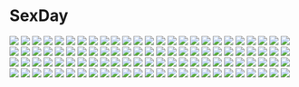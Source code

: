 # SexDay
![](https://konachan.com/image/0b5996e4679de451460d049fcee85d88/Konachan.com%20-%2059755%20fujino_shizuru%20kuga_natsuki%20mai-hime%20monochrome.jpg)
![](https://konachan.com/image/69c36fecaceacb9ca64e021d73ba27a2/Konachan.com%20-%20136037%20akiyama_mio%20hashiribe%20hirasawa_yui%20k-on%21%20kotobuki_tsumugi%20nakano_azusa%20tainaka_ritsu%20yamanaka_sawako.jpg)
![](https://konachan.com/jpeg/5bda2c011343db22926c2b2751f48105/Konachan.com%20-%20306693%20bell%20black_hair%20blush%20bow%20breasts%20catgirl%20gloves%20green_eyes%20long_hair%20mignon%20naked_shirt%20navel%20nipples%20open_shirt%20original%20shirt%20transparent.jpg)
![](https://konachan.com/image/622864bb82622b1ad82427890fbfb534/Konachan.com%20-%20226311%20clouds%20moon%20original%20planet%20reflection%20scenic%20sky%20smile_%28qd4nsvik%29%20tree%20water.jpg)
![](https://konachan.com/image/d30b23a334418294f3dab75bb254f5ba/Konachan.com%20-%20302150%20aqua_eyes%20ass%20cameltoe%20formation_girls%20long_hair%20olga_hodrewa%20panties%20tenkuu_nozora%20underwear%20wink.jpg)
![](https://konachan.com/image/e7b73d99dc486519b03eafedfc7875b5/Konachan.com%20-%20156555%20blonde_hair%20elbow_gloves%20flandre_scarlet%20gloves%20hddkwar%20long_hair%20moon%20ponytail%20red_eyes%20sword%20touhou%20vampire%20weapon%20wings.jpg)
![](https://konachan.com/image/c1bda2b8bc0705636d675ef3386a431e/Konachan.com%20-%20210395%20atelier_tanaka%20blue_eyes%20blush%20boots%20elbow_gloves%20gloves%20gray_hair%20hoodie%20rogia%20short_hair%20skirt%20sophie_%28atelier_tanaka%29%20thighhighs.jpg)
![](https://konachan.com/jpeg/386f1f2350336478b7489986e6e411ff/Konachan.com%20-%20157700%20blue_eyes%20dragon%20japanese_clothes%20katana%20original%20red_hair%20so-bin%20sword%20weapon.jpg)
![](https://konachan.com/image/706f68defa324eb58d245711d5f1ea86/Konachan.com%20-%2016858%20animal%20blue%20celestial_exploring%20dolphin%20kagaya%20underwater%20water.jpg)
![](https://konachan.com/image/9faf20800822562a44fd9898519e4196/Konachan.com%20-%20242946%20bibi%20hat%20long_hair%20phantasy_star_online%20phantasy_star_online_2%20pointed_ears%20purple_eyes%20purple_hair%20scarf%20sword%20tagme_%28character%29%20weapon.jpg)
![](https://konachan.com/jpeg/6bff1004639e70e2deeb5bc897f24de5/Konachan.com%20-%20247222%20hatsune_miku%20japanese_clothes%20kimono%20snow%20tidsean%20umbrella%20vocaloid%20wedding_attire%20yuki_miku.jpg)
![](https://konachan.com/jpeg/631397ff6087741108ccdd83e40b7b8f/Konachan.com%20-%20259387%20ameto_yuki%20bed%20blonde_hair%20bow%20breasts%20cleavage%20game_cg%20giga%20hanatsuka_aika%20long_hair%20no_bra%20sleeping%20soi_kano_%7Egyutto_dakishimete%7E.jpg)
![](https://konachan.com/image/66a2ebc343983fe2dcbe5e12c2bf48c6/Konachan.com%20-%2017634%20clamp%20ichihara_yuuko%20kunogi_himawari%20xxxholic.jpg)
![](https://konachan.com/jpeg/dba1db0f2d560244f0bf19cff3a6c387/Konachan.com%20-%20207952%20grass%20leaves%20nobody%20original%20rope%20scenic%20shade%20tree%20waisshu_%28sougyokyuu%29%20water.jpg)
![](https://konachan.com/jpeg/0bbaec585d57ca7181a2d6063184f345/Konachan.com%20-%20191160%202girls%20black_hair%20bow%20love_live%21_school_idol_project%20naoton%20nishikino_maki%20purple_eyes%20red_eyes%20red_hair%20scarf%20twintails%20yazawa_nico.jpg)
![](https://konachan.com/image/8ab043c69d6eedadf025e5b5b576e1eb/Konachan.com%20-%20151984%20angel%20animal%20bird%20blonde_hair%20sonjow4%20staff%20tagme%20wings.jpg)
![](https://konachan.com/image/d08b935e013d90732cdb29350ef41d17/Konachan.com%20-%20213636%20aircraft%20autumn%20bow%20brown_hair%20cropped%20hakurei_reimu%20hk_%28zxd0554%29%20japanese_clothes%20leaves%20mask%20miko%20red_eyes%20thighhighs%20touhou.jpg)
![](https://konachan.com/image/8f8600e6ab0341fc2fdf7efaa90906b9/Konachan.com%20-%2046720%20food%20hiiragi_kagami%20lucky_star%20pocky%20tinkle.jpg)
![](https://konachan.com/image/039f46dd25edadfa03df9c409df58c6a/Konachan.com%20-%20129983%20demon%20ganesagi%20horns%20long_hair%20orange_eyes%20original%20ponytail%20sword%20tail%20thighhighs%20weapon%20white_hair.jpg)
![](https://konachan.com/image/2da7b8545e00109a824b638198b76ba1/Konachan.com%20-%20281902%20building%20city%20clouds%20kami_%28yoshipt0716%29%20night%20nobody%20original%20scenic%20sky%20stars%20water.jpg)
![](https://konachan.com/image/a92bfa84407bb7c14acfae6a5d6930ec/Konachan.com%20-%20173203%20brown_hair%20himekaidou_hatate%20katana%20kneehighs%20pointed_ears%20shinebell%20sword%20touhou%20twintails%20weapon%20white%20wings.jpg)
![](https://konachan.com/image/abdd10e487e6b3af4e84d4e5f4125ba3/Konachan.com%20-%2077277%20patchouli_knowledge%20touhou.jpg)
![](https://konachan.com/image/c837408ceda6063c848f31a63f5da3c1/Konachan.com%20-%20108837%20applique%20asami_asami%20blonde_hair%20blue_eyes%20blush%20fake_azure_arcology%20game_cg%20panties%20rain_t_miraa%20underwear%20wet.jpg)
![](https://konachan.com/jpeg/698753a1243c2c0f168d2a3d4b525cf0/Konachan.com%20-%20268592%20armor%20bodysuit%20breasts%20elbow_gloves%20gloves%20gray_hair%20knights_chronicle%20logo%20long_hair%20skintight%20spear%20tagme_%28character%29%20twintails%20weapon%20ya%2Bma.jpg)
![](https://konachan.com/image/2ad27fb28307157c78d3405b971f231c/Konachan.com%20-%20157967%20bed%20fang%20gal_gun%20gizensha%20kosugi_neneko%20purple_hair%20red_eyes%20short_hair%20socks.jpg)
![](https://konachan.com/jpeg/90b0d0f1e234bd67dcf0fe665c5cedf3/Konachan.com%20-%20224801%20aoyama_midori%20cake%20food%20group%20hoto_cocoa%20hoto_mocha%20jouga_maya%20kafuu_chino%20kirima_sharo%20koi%20natsu_megumi%20scan%20tedeza_rize%20waitress%20wild_geese.jpg)
![](https://konachan.com/image/c3438e93aa348fa6bfc980b6535dd9aa/Konachan.com%20-%2056742%20bed%20censored%20navel%20nude%20shirogane_no_soleil%20sol_valkyrie%20tsurugi_hagane.jpg)
![](https://konachan.com/image/e2e775e3fcdcceb6f15953cb1b7ac68b/Konachan.com%20-%20215727%20bow%20couch%20gray_hair%20headband%20k_%28anime%29%20kushina_anna%20lolita_fashion%20long_hair%20shana_kururi%20sleeping%20thighhighs.jpg)
![](https://konachan.com/jpeg/b5a25b0b12954b14274a8c67ca91ecee/Konachan.com%20-%20267053%20aqua_eyes%20bandage%20blue_eyes%20bow%20dress%20gray_hair%20group%20hat%20headband%20kizuna_ai%20long_hair%20ponytail%20signed%20sketch%20skirt%20socks%20twintails%20wristwear.jpg)
![](https://konachan.com/image/29ced5e7ad1227a242d64c40e235f74d/Konachan.com%20-%20290117%20aliasing%20bikini_top%20blonde_hair%20breasts%20cleavage%20fate_%28series%29%20fumio_%28kanmi%29%20gloves%20long_hair%20ponytail%20scarf%20sword%20thighhighs%20water%20weapon.jpg)
![](https://konachan.com/image/cba8e6c822a366f70f8a849f672ba72c/Konachan.com%20-%20249817%20clouds%20dress%20instrument%20long_hair%20orange_hair%20scenic%20signed%20sky%20violin%20water%20wayne_chan.jpg)
![](https://konachan.com/jpeg/6c7bc0142190c8ea73dc5fae5ef8f7df/Konachan.com%20-%2050561%20all_male%20close%20male%20naruto%20uzumaki_naruto.jpg)
![](https://konachan.com/image/b4d7a00dfba70128ba75f961dad383bc/Konachan.com%20-%20190917%202girls%20agekichi%20black_hair%20blue_eyes%20bow%20brown_hair%20dress%20flowers%20kneehighs%20knife%20long_hair%20original%20petals%20pointed_ears%20twintails.jpg)
![](https://konachan.com/image/6352143980e8400bc4fa58424526b977/Konachan.com%20-%2057557%20shining_tears%20sword%20taka_tony%20weapon.jpg)
![](https://konachan.com/image/30ab50cc9831303db7b586f842bdd941/Konachan.com%20-%20163033%20kannagi_rei%20maid%20panties%20school_uniform%20striped_panties%20tagme_%28character%29%20twinkle_crusaders%20underwear.jpg)
![](https://konachan.com/image/1d3f81ab77e6dc1d722caf98b400ac8f/Konachan.com%20-%20175961%202girls%20black_hair%20blush%20brown_eyes%20brown_hair%20goggles%20loli%20long_hair%20namamo_nanase%20petals%20ponytail%20short_hair%20shoujo_ai%20skirt%20swimsuit%20white.jpg)
![](https://konachan.com/image/5638ba3dc80630854d53dabed96b4d0d/Konachan.com%20-%20107465%20tagme%20third-party_edit.jpg)
![](https://konachan.com/image/7ba5cbb66e0aa353524eb019ee5ead67/Konachan.com%20-%2061395%20cu-rim%20hoshii_miki%20idolmaster%20kisaragi_chihaya.jpg)
![](https://konachan.com/image/0ac52690b96943e232e9131d5610bf97/Konachan.com%20-%2021236%20dolfini%20h2so4%20kooh%20pangya%20third-party_edit.jpg)
![](https://konachan.com/image/d5a0923b6462230fdf37df6994901281/Konachan.com%20-%2039755%20animal_ears%20clouds%20duplicate%20horo%20landscape%20long_hair%20ookami_to_koushinryou%20orange_hair%20red_eyes%20scenic%20sky%20wolfgirl.jpg)
![](https://konachan.com/jpeg/297927af5b4327954f8799b226d0b05a/Konachan.com%20-%2052662%20maka_albarn%20soul_eater%20soul_eater_evans.jpg)
![](https://konachan.com/image/17b4e8f70dce311ef45130e5cdb58312/Konachan.com%20-%20127320%20aqua_hair%20blue_eyes%20city%20hatsune_miku%20long_hair%20ribbons%20shiokonbu%20sunset%20thighhighs%20twintails%20vocaloid.jpg)
![](https://konachan.com/image/6c12e6f1b7db0b1b4a49fd766068e3bd/Konachan.com%20-%2055085%20chaos%3Bhead%20nishijou_takumi%20school_uniform%20sword%20weapon.jpg)
![](https://konachan.com/jpeg/a20d969db96ccc6ac4a19f68c3961c0e/Konachan.com%20-%20167405%20blush%20braids%20clouds%20daikou_wakako%20game_cg%20green_eyes%20headband%20hearts_%28company%29%20long_hair%20natsume_eri%20purple_hair%20skirt%20sky%20thighhighs.jpg)
![](https://konachan.com/image/cd9dd856ab3d40473fce169ca304cad6/Konachan.com%20-%20144477%20blue_eyes%20blush%20braids%20breasts%20bunnygirl%20cat_smile%20cropped%20doll%20gray_hair%20headdress%20maid%20nipples%20no_bra%20pussy%20short_hair%20stockings%20touhou%20uncensored.jpg)
![](https://konachan.com/image/9fa432422a644aecf95e9f7d78ad24c0/Konachan.com%20-%20264056%20anthropomorphism%20azur_lane%20blonde_hair%20blush%20close%20cloud_palette%20gloves%20long_hair%20purple_eyes%20twintails%20uniform%20warspite_%28azur_lane%29.jpg)
![](https://konachan.com/image/2c9fe6c8a6e8bfec4fc39862a84edc2d/Konachan.com%20-%20100260%20akemi_homura%20black_hair%20breast_grab%20breasts%20censored%20kaname_madoka%20nipples%20pantyhose%20pink_hair%20pussy%20spread_legs%20topless%20yuri.jpg)
![](https://konachan.com/image/8430ec231f35f60b8e90c787119dea7c/Konachan.com%20-%20147264%20ass%20bra%20breasts%20brown_hair%20fingering%20green_eyes%20long_hair%20masturbation%20nipples%20panties%20sayika%20tagme%20torn_clothes%20underwear.jpg)
![](https://konachan.com/image/03679d15ce19fb1e2c047c9be08bb552/Konachan.com%20-%20239138%20breasts%20cropped%20muririn%20navel%20nipples%20no_bra%20nopan%20phone%20pussy%20pussy_juice%20shirt_lift%20shorts%20spread_legs%20third-party_edit%20uncensored%20watanabe_you%20wet.jpg)
![](https://konachan.com/image/14cbb3afcb7239c24c81b5193e2c5e79/Konachan.com%20-%20201655%20bikini%20blonde_hair%20breasts%20brown_eyes%20cleavage%20gradient%20headdress%20long_hair%20nannacy7%20navel%20sennen_sensou_aigis%20swimsuit.jpg)
![](https://konachan.com/jpeg/63271dcf09b970ffce57162184ac6331/Konachan.com%20-%2078124%20hatsune_miku%20twintails%20vocaloid.jpg)
![](https://konachan.com/image/211be1fdb4cc1c96135cf4f9fd0b22b8/Konachan.com%20-%20195754%20anthropomorphism%20aqua_eyes%20blonde_hair%20blush%20breasts%20gloves%20jpeg_artifacts%20long_hair%20navel%20panties%20thighhighs%20torn_clothes%20underwear%20uniform%20vashaps2.jpg)
![](https://konachan.com/image/dcc257803c37fa4b1183d2350cbd0256/Konachan.com%20-%2032517%20elsa_de_sica%20gunslinger_girl.jpg)
![](https://konachan.com/image/33dfdae7d21aea5411a15da579c23f2d/Konachan.com%20-%20290708%20black_hair%20butterfly%20close%20gradient%20japanese_clothes%20kimetsu_no_yaiba%20kochou_shinobu%20purple%20purple_eyes%20short_hair%20sunhyun%20uniform.jpg)
![](https://konachan.com/image/9bbfe5ebe9c627c3d77a0f02a1e02ed4/Konachan.com%20-%20215259%20anthropomorphism%20inuii%20kantai_collection%20ro-500_%28kancolle%29%20u-511_%28kancolle%29.jpg)
![](https://konachan.com/jpeg/dd40b015598d659534bff266732c633e/Konachan.com%20-%20107608%202girls%20alice_margatroid%20couch%20heart%20kirisame_marisa%20ofuton_zeb%20touhou%20yuri.jpg)
![](https://konachan.com/jpeg/826264ca2496237152288aa0c1a92a73/Konachan.com%20-%20236096%20blonde_hair%20bow%20breasts%20cherry_blossoms%20flowers%20green_eyes%20jianren%20long_hair%20navel%20petals%20school_uniform%20skirt%20socks%20thighhighs%20train%20tree%20waifu2x.jpg)
![](https://konachan.com/jpeg/6109ec51412e1778f9afa21305cb54dd/Konachan.com%20-%20234902%20ass%20bikini%20blue_hair%20cropped%20dead_or_alive%20drink%20lasterk%20long_hair%20nyotengu%20onsen%20purple_eyes%20sake%20swimsuit%20waifu2x.jpg)
![](https://konachan.com/image/f3ce03f885077aca0b5e712c7123749f/Konachan.com%20-%2096110%20kos-mos%20ohse%20super_robot_wars%20t-elos%20xenosaga.jpg)
![](https://konachan.com/image/7a70144cffbdd6e3216dba3ab919ebac/Konachan.com%20-%2078145%202girls%20akikan%21%20ass%20barefoot%20fingering%20headband%20long_hair%20nude%20pubic_hair%20pussy%20short_hair%20signed%20spread_legs%20uncensored%20white_hair%20yell%20yuri.jpg)
![](https://konachan.com/image/1bcc30e56fcddd75c03259f654fbdcb6/Konachan.com%20-%20236824%202girls%20akabane_%28zebrasmise%29%20animal%20bird%20blonde_hair%20boots%20bow%20fish%20original%20pantyhose%20penguin%20scarf%20yellow_eyes.jpg)
![](https://konachan.com/image/f911460f95c43c4dfb8979f1cdc76d39/Konachan.com%20-%206227%20animal_ears%20aqua_eyes%20aqua_hair%20beach%20bell%20bikini%20blush%20breasts%20catgirl%20cleavage%20fang%20navel%20puni_puni_handmaid%20purple_hair%20swimsuit%20tail%20yellow_eyes.jpg)
![](https://konachan.com/image/ccccf4ff94b1be96fb3e7115625afce1/Konachan.com%20-%20172597%20all_male%20crossover%20free%21%20gintama%20goggles%20katsura_kotarou%20male%20okita_sougo%20parody%20sakata_gintoki%20shiroyasha%20sky%20swimsuit%20takasugi_shinsuke%20topless.jpg)
![](https://konachan.com/image/6cc494e9a515284ae40bbe17ddea4687/Konachan.com%20-%20163087%20blush%20bra%20braids%20breasts%20cleavage%20lactation%20original%20panties%20ponytail%20pussy%20shimazaka%20uncensored%20underwear%20yuri.jpg)
![](https://konachan.com/jpeg/0a1faa5e7b2a1b8fc653e20d61749c14/Konachan.com%20-%20190624%20bed%20blush%20breasts%20brown_hair%20char%3A%20crown%20elbow_gloves%20game_cg%20garter_belt%20gloves%20long_hair%20nipples%20no_bra%20panties%20red_eyes%20stockings%20topless%20underwear.jpg)
![](https://konachan.com/image/891308c012dd826775bcadfb6dc29d76/Konachan.com%20-%20291993%202girls%20amane_ruri%20blush%20bra%20brown_eyes%20brown_hair%20long_hair%20open_shirt%20original%20panties%20purple_hair%20skirt%20underwear.jpg)
![](https://konachan.com/image/9fdf53cbcfc62c140057d4910accc8ec/Konachan.com%20-%20177190%20isai_shizuka%20nobody%20original%20scenic%20train.jpg)
![](https://konachan.com/jpeg/134da9be0bf81ac13dcdd7e89a243120/Konachan.com%20-%20146833%20brown_hair%20game_cg%20gun%20ponytail%20racer_%28magnet%29%20sinclient%20weapon%20yanase_mai.jpg)
![](https://konachan.com/image/c349e20d014f83e6ed4fb108cdebb1da/Konachan.com%20-%2033400%20fujiyoshi_harumi%20fuura_kafuka%20hito_nami%20japanese_clothes%20kimura_kaere%20kitsu_chiri%20kobushi_abiru%20komori_kiri%20otonashi_meru%20tsunetsuki_matoi.jpg)
![](https://konachan.com/jpeg/16abc6f6d793aa7fbcebf88573df0578/Konachan.com%20-%20236636%20bodysuit%20breasts%20duan_henglong%20fate_grand_order%20fate_%28series%29%20headdress%20long_hair%20purple_hair%20red_eyes%20skintight%20spear%20weapon.jpg)
![](https://konachan.com/image/e4ea60533c6b56e86519d8f6bb8458ec/Konachan.com%20-%2065780%20animal_ears%20catgirl%20christmas%20kaenbyou_rin%20tail%20touhou.jpg)
![](https://konachan.com/jpeg/fdad22e8f2f6db6a03727bb9df1b2575/Konachan.com%20-%2062679%20alphard%20black%20black_hair%20canaan%20choker%20close%20transparent%20vector.jpg)
![](https://konachan.com/jpeg/fc79a19e7e18efb6ad926392c770cf73/Konachan.com%20-%20258372%20anus%20ass%20barefoot%20bed%20black_hair%20blush%20braids%20censored%20cum%20game_cg%20green_eyes%20long_hair%20nude%20penis%20pussy%20sex%20short_hair%20splush_wave%20yuuki_asuna.jpg)
![](https://konachan.com/image/70904edc661dfcd9a56e1c8539cc4c3d/Konachan.com%20-%20162084%20all_male%20fan%20fujiwara_no_sai%20hikaru_no_go%20male%20monochrome%20purple%20r04315.jpg)
![](https://konachan.com/image/7a69dbf0db3172f9934263f2d23915b1/Konachan.com%20-%20100756%20hatsune_miku%20penchop%20vocaloid.jpg)
![](https://konachan.com/jpeg/f3d76934b2f0c2726e7b185163fea0ae/Konachan.com%20-%20239241%20black_hair%20headphones%20original%20parody%20phone%20red_eyes%20school_uniform%20short_hair%20sousou_%28sousouworks%29%20twintails%20wink.jpg)
![](https://konachan.com/image/43943f9441c02dd031f7e56254f6f740/Konachan.com%20-%20186840%20ahri_%28league_of_legends%29%20animal_ears%20black_hair%20breasts%20caviar_%28lunar_sama%29%20cleavage%20league_of_legends%20long_hair%20multiple_tails%20tail.jpg)
![](https://konachan.com/image/1ae7a5ba79cde516605db65ee6369b43/Konachan.com%20-%2063828%20favorite%20game_cg%20hoshizora_no_memoria%20kogasaka_chinami%20pink_hair%20tagme.jpg)
![](https://konachan.com/image/8dee63eff58a196706871d0dbaeac2ec/Konachan.com%20-%20181001%20android_18%20blonde_hair%20blue_eyes%20boots%20dragonball%20miche%20short_hair%20torn_clothes.jpg)
![](https://konachan.com/image/71754c0f7c4116230cacb606998afa71/Konachan.com%20-%20185785%20black_hair%20blush%20headband%20japanese_clothes%20kokikko%20long_hair%20miko%20nipple_slip%20nipples%20panties%20purple_eyes%20sesena_yau%20thighhighs%20underwear%20zoom_layer.jpg)
![](https://konachan.com/image/bba166fa638a15f7d0270a83440468a0/Konachan.com%20-%2085066%20blonde_hair%20dress%20rumia%20touhou%20white%20wink.jpg)
![](https://konachan.com/image/040065eb9ae300c3b6754177a830b541/Konachan.com%20-%20204632%20blue_eyes%20celestia_%28wlop%29%20close%20ghostblade%20gray_hair%20jpeg_artifacts%20polychromatic%20wlop.jpg)
![](https://konachan.com/jpeg/773f3fd27672e623a0668540dd820c20/Konachan.com%20-%2078697%20animal_ears%20bakemonogatari%20barefoot%20blonde_hair%20bow%20catgirl%20cherry_blossoms%20dress%20flowers%20glasses%20hanekawa_tsubasa%20long_hair%20monogatari_%28series%29.jpg)
![](https://konachan.com/jpeg/95f9e7937ded201f2a1a886b956c78db/Konachan.com%20-%20113989%20black_rock_shooter%20chibi%20kuroi_mato%20pomon_illust%20sword%20weapon%20white.jpg)
![](https://konachan.com/image/89033305f6f8415900144ded6a01f304/Konachan.com%20-%20193317%20cum%20game_cg%20gym_uniform%20hinamizawa_%28hina-sawa%29%20male%20shorts.jpg)
![](https://konachan.com/jpeg/55e36ca6666c353728b94d792ccc2f29/Konachan.com%20-%2084743%202girls%20atelier_rorona%20atelier_totori%20black_hair%20brown_eyes%20brown_hair%20dress%20gloves%20hat%20kishida_mel%20long_hair.jpg)
![](https://konachan.com/image/4019556ce3cc0c8cb2bdcc4d7bb0c939/Konachan.com%20-%2097173%20animal%20animal_ears%20chain%20gray_hair%20hat%20long_hair%20original%20pantyhose%20red_eyes%20tail%20tiru%20torn_clothes%20wolf.jpg)
![](https://konachan.com/jpeg/372a4f6dbdb1354ba8608dffb67b9f53/Konachan.com%20-%20292042%20blue_hair%20blush%20chinese_clothes%20chinese_dress%20flowers%20long_hair%20moneti_%28daifuku%29%20panties%20purple_eyes%20ranma%C2%BD%20shampoo%20underwear.jpg)
![](https://konachan.com/jpeg/97e2a3ef165c65fca5cff58adbf215eb/Konachan.com%20-%20211192%202girls%20aliasing%20barefoot%20blonde_hair%20dyolf%20green_hair%20hat%20long_hair%20miko%20moriya_suwako%20panties%20park%20short_hair%20sleeping%20touhou%20tree%20underwear.jpg)
![](https://konachan.com/jpeg/ee9b1f25bb015b93e9eef021154708f7/Konachan.com%20-%20202834%20blue_eyes%20breasts%20cameltoe%20cleavage%20elphelt_valentine%20gloves%20guilty_gear%20inaba_sunimi%20necklace%20pink_hair%20wink.jpg)
![](https://konachan.com/jpeg/55706ffa1c9227faac124efcb9e4335e/Konachan.com%20-%20124176%20aisaka_taiga%20brown_eyes%20brown_hair%20kyuri%20long_hair%20see_through%20toradora%20white%20wings.jpg)
![](https://konachan.com/image/62f9f2c1347e646c48881bd7ddf07200/Konachan.com%20-%20254105%20black_hair%20green_eyes%20kurosawa_dia%20love_live%21_school_idol_project%20love_live%21_sunshine%21%21%20papi_%28papiron100%29%20scarf%20signed.jpg)
![](https://konachan.com/image/cf6a452983e94a5cb5d4fa97e88fee11/Konachan.com%20-%2063214%20lockon_stratos%20mobile_suit_gundam%20mobile_suit_gundam_00%20setsuna_f_seiei%20tieria_erde.jpg)
![](https://konachan.com/jpeg/ceb0df85dfa3914eb09afbbaba760eaa/Konachan.com%20-%20284888%20animal%20blonde_hair%20blush%20flowers%20frog%20hat%20hon_%28neo2462%29%20long_hair%20moriya_suwako%20touhou%20water%20yellow_eyes.jpg)
![](https://konachan.com/image/35e2c59420482cfe6a8422391f1350b3/Konachan.com%20-%2096235%20blonde_hair%20boots%20gloves%20gun%20hat%20mahou_shoujo_madoka_magica%20skirt%20thighhighs%20tomoe_mami%20weapon%20yellow_eyes%20yudohu.jpg)
![](https://konachan.com/image/58cab8d05d47969223cd45dcb0b07204/Konachan.com%20-%20192679%20animal%20anthropomorphism%20bird%20blonde_hair%20green_eyes%20hiten_goane_ryu%20kantai_collection%20panties%20prinz_eugen_%28kancolle%29%20sky%20thighhighs%20underwear.jpg)
![](https://konachan.com/jpeg/48aba2e789a116c0794228ef87a377f8/Konachan.com%20-%20275414%20computer%20dark%20erica_june_lahaie%20glasses%20hoodie%20horns%20original%20purple_eyes%20red_hair%20short_hair%20watermark%20wristwear.jpg)
![](https://konachan.com/image/dbdb4b48e4cfc6ee2ca0cfc7deb8a072/Konachan.com%20-%2022817%20blush%20karin%20maaka_karin%20monochrome%20red%20vampire.jpg)
![](https://konachan.com/image/e22b53ceabf8bf781b23696f955cf2e4/Konachan.com%20-%2040621%20bouru%20stairs%20tagme%20twintails.jpg)
![](https://konachan.com/jpeg/3eb10a502374cce7f779ee51ea6a5145/Konachan.com%20-%2091068%20all-time%20ass%20blue_eyes%20fingering%20futsu_janai%20game_cg%20masturbation%20panties%20red_hair%20school_uniform%20skirt%20striped_panties%20underwear%20upskirt.jpg)
